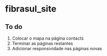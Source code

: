 ﻿# fibrasul_site

## To do
<ol> 
  <li> Colocar o mapa na página contacts</li>
  <li> Terminar as páginas restantes</li>
  <li> Adicionar responsividade nas páginas novas  </li>
</ol>


   